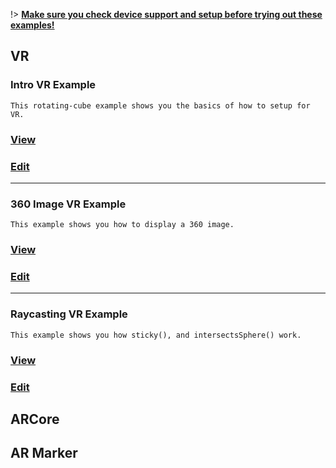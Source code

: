 !> **[Make sure you check device support and setup before trying out these examples!](#device-support)**

## VR

### __Intro VR Example__
`This rotating-cube example shows you the basics of how to setup for VR.`

### [View](https://editor.p5js.org/stalgiag/present/YsmwJUs83)
### [Edit](https://editor.p5js.org/stalgiag/sketches/YsmwJUs83)

***

### __360 Image VR Example__
`This example shows you how to display a 360 image.`

### [View](https://editor.p5js.org/stalgiag/present/Rbtq1d2JZ)
### [Edit](https://editor.p5js.org/stalgiag/sketches/Rbtq1d2JZ)

***

### __Raycasting VR Example__
`This example shows you how sticky(), and intersectsSphere() work.`

### [View](https://editor.p5js.org/stalgiag/present/5nKLHbLC_)
### [Edit](https://editor.p5js.org/stalgiag/sketches/5nKLHbLC_)

## ARCore

## AR Marker